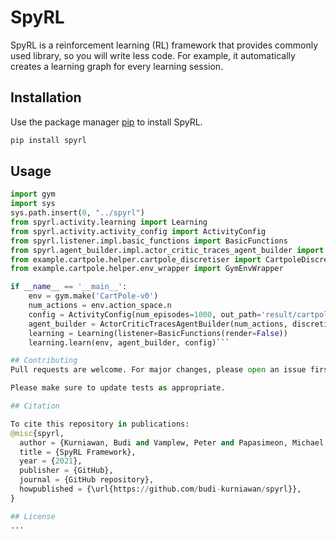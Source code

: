 # SpyRL

SpyRL is a reinforcement learning (RL) framework that provides commonly used library, so you will write
less code. For example, it automatically creates a learning graph for every learning session.

## Installation

Use the package manager [pip](https://pip.pypa.io/en/stable/) to install SpyRL.

```bash
pip install spyrl
```

## Usage

```python
import gym
import sys
sys.path.insert(0, "../spyrl")
from spyrl.activity.learning import Learning
from spyrl.activity.activity_config import ActivityConfig
from spyrl.listener.impl.basic_functions import BasicFunctions
from spyrl.agent_builder.impl.actor_critic_traces_agent_builder import ActorCriticTracesAgentBuilder
from example.cartpole.helper.cartpole_discretiser import CartpoleDiscretiser
from example.cartpole.helper.env_wrapper import GymEnvWrapper

if __name__ == '__main__':
    env = gym.make('CartPole-v0')
    num_actions = env.action_space.n
    config = ActivityConfig(num_episodes=1000, out_path='result/cartpole/test1/')
    agent_builder = ActorCriticTracesAgentBuilder(num_actions, discretiser=CartpoleDiscretiser())
    learning = Learning(listener=BasicFunctions(render=False))
    learning.learn(env, agent_builder, config)```

## Contributing
Pull requests are welcome. For major changes, please open an issue first to discuss what you would like to change.

Please make sure to update tests as appropriate.

## Citation

To cite this repository in publications:
@misc{spyrl,
  author = {Kurniawan, Budi and Vamplew, Peter and Papasimeon, Michael and Dazeley, Richard and Foale, Cameron},
  title = {SpyRL Framework},
  year = {2021},
  publisher = {GitHub},
  journal = {GitHub repository},
  howpublished = {\url{https://github.com/budi-kurniawan/spyrl}},
}

## License
...
